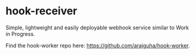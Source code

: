 # hook-receiver
Simple, lightweight and easily deployable webhook service similar to 
Work in Progress.

Find the hook-worker repo here: https://github.com/arajguha/hook-worker.

